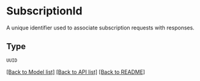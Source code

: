 # SubscriptionId

A unique identifier used to associate subscription requests with responses.

## Type
```python
UUID
```


[[Back to Model list]](../../README.md#models-v1-link) [[Back to API list]](../../README.md#documentation-for-api-endpoints) [[Back to README]](../../README.md)
